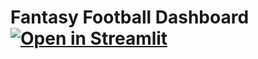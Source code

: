 # Fantasy Football Dashboard [![Open in Streamlit](https://static.streamlit.io/badges/streamlit_badge_black_white.svg)](https://share.streamlit.io/jeremyrcouch/fantasy_streamlit/dashboard.py)